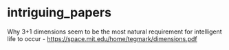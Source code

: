 # intriguing_papers


Why 3+1 dimensions seem to be the most natural requirement for intelligent life to occur - https://space.mit.edu/home/tegmark/dimensions.pdf
